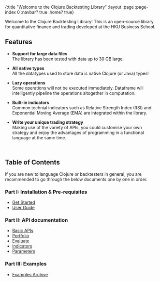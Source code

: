 {:title "Welcome to the Clojure Backtesting Library"
 :layout :page
 :page-index 0
 :navbar? true
 :home? true}

Welcome to the Clojure Backtesting Library! This is an open-source library for quantitative finance and trading developed at the HKU Business School. 

## Features

- **Support for large data files**  
  The library has been tested with data up to 30 GB large.

- **All native types**  
  All the datatypes used to store data is native Clojure (or Java) types!  

- **Lazy operations**  
  Some operations will not be executed immediately. Dataframe will intelligently pipeline the operations altogether in computation.  

- **Built-in indicators**  
  Common technial indicators such as Relative Strength Index (RSI) and Exponential Moving Average (EMA) are integrated within the library.

- **Write your unique trading strategy**  
  Making use of the variety of APIs, you could customise your own strategy and enjoy the advantages of programming in a functional language at the same time. 

<br>

## Table of Contents

If you are new to language Clojure or backtesters in general, you are recommended to go through the below documents one by one in order.

### Part I: Installation & Pre-requisites

- [Get Started](/posts/get-started)
- [User Guide](/posts/user-guide)

### Part II: API documentation

- [Basic APIs](/posts/api)
- [Portfolio](/posts/portfolio)
- [Evaluate](/posts/evaluate)
- [Indicators](/posts/indicators)
- [Parameters](/posts/parameters)

### Part III: Examples

- [Examples Archive](/posts/examples)

